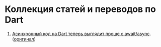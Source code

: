 # Коллекция статей и переводов по Dart

1. [Асинхронный код на Dart теперь выглядит проще с await/async](async-await.md). ([оригинал](https://www.dartlang.org/articles/await-async/))